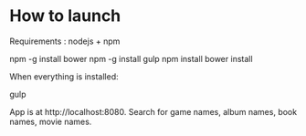# How to launch 

Requirements : nodejs + npm

npm -g install bower
npm -g install gulp
npm install
bower install

When everything is installed:

gulp

App is at http://localhost:8080.
Search for game names, album names, book names, movie names.

